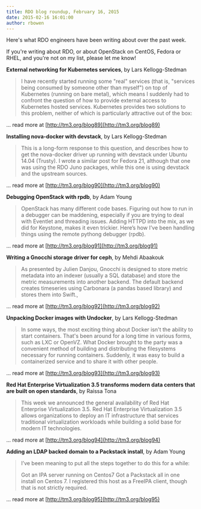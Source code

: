 ```yaml
---
title: RDO blog roundup, February 16, 2015
date: 2015-02-16 16:01:00
author: rbowen
---
```


Here's what RDO engineers have been writing about over the past week.

If you're writing about RDO, or about OpenStack on CentOS, Fedora or RHEL, and you're not on my list, please let me know!

**External networking for Kubernetes services**, by Lars Kellogg-Stedman

> I have recently started running some "real" services (that is, "services being consumed by someone other than myself") on top of Kubernetes (running on bare metal), which means I suddenly had to confront the question of how to provide external access to Kubernetes hosted services. Kubernetes provides two solutions to this problem, neither of which is particularly attractive out of the box:

... read more at [http://tm3.org/blog89](http://tm3.org/blog89)

**Installing nova-docker with devstack**, by Lars Kellogg-Stedman

> This is a long-form response to this question, and describes how to get the nova-docker driver up running with devstack under Ubuntu 14.04 (Trusty). I wrote a similar post for Fedora 21, although that one was using the RDO Juno packages, while this one is using devstack and the upstream sources.

... read more at [http://tm3.org/blog90](http://tm3.org/blog90)

**Debugging OpenStack with rpdb**, by Adam Young

> OpenStack has many different code bases.  Figuring out how to run in a debugger can be maddening, especially if you are trying to deal with Eventlet and threading issues.  Adding HTTPD into the mix, as we did for Keystone, makes it even trickier.  Here’s how I’ve been handling things using the remote pythong debugger (rpdb).

... read more at [http://tm3.org/blog91](http://tm3.org/blog91)

**Writing a Gnocchi storage driver for ceph**, by  Mehdi Abaakouk 

> As presented by Julien Danjou, Gnocchi is designed to store metric metadata into an indexer (usually a SQL database) and store the metric measurements into another backend. The default backend creates timeseries using Carbonara (a pandas based library) and stores them into Swift.,

... read more at [http://tm3.org/blog92](http://tm3.org/blog92)

**Unpacking Docker images with Undocker**, by Lars Kellogg-Stedman

> In some ways, the most exciting thing about Docker isn't the ability to start containers. That's been around for a long time in various forms, such as LXC or OpenVZ. What Docker brought to the party was a convenient method of building and distributing the filesystems necessary for running containers. Suddenly, it was easy to build a containerized service and to share it with other people.

... read more at [http://tm3.org/blog93](http://tm3.org/blog93)

**Red Hat Enterprise Virtualization 3.5 transforms modern data centers that are built on open standards**, by Raissa Tona

> This week we announced the general availability of Red Hat Enterprise Virtualization 3.5. Red Hat Enterprise Virtualization 3.5 allows organizations to deploy an IT infrastructure that services traditional virtualization workloads while building a solid base for modern IT technologies.

... read more at [http://tm3.org/blog94](http://tm3.org/blog94)

**Adding an LDAP backed domain to a Packstack install**, by Adam Young

> I’ve been meaning to put all the steps together to do this for a while:
> 
> Got an IPA server running on Centos7
> Got a Packstack all in one install on Centos 7. I registered this host as a FreeIPA client, though that is not strictly required.

... read more at [http://tm3.org/blog95](http://tm3.org/blog95)
